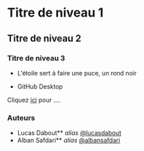 # Titre de niveau 1

## Titre de niveau 2

### Titre de niveau 3

* L'étoile sert à faire une puce, un rond noir
- GitHub Desktop

Cliquez [ici](lien) pour ....


### Auteurs
* Lucas Dabout** _alias_ [@lucasdabout](https://github.com/lucasdabout)
* Alban Safdari** _alias_ [@albansafdari](https://github.com/albansafdari)
